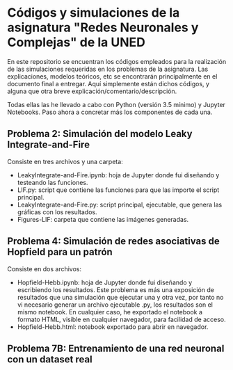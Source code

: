 # Códigos y simulaciones de la asignatura "Redes Neuronales y Complejas" de la UNED

En este repositorio se encuentran los códigos empleados para la realización de las simulaciones requeridas en los problemas de la asignatura. Las explicaciones, modelos teóricos, etc se encontrarán principalmente en el documento final a entregar. Aquí simplemente están dichos códigos, y alguna que otra breve explicación/comentario/descripción.

Todas ellas las he llevado a cabo con Python (versión 3.5 mínimo) y Jupyter Notebooks. Paso ahora a concretar más los componentes de cada una. 


## Problema 2: Simulación del modelo Leaky Integrate-and-Fire

Consiste en tres archivos y una carpeta:
- LeakyIntegrate-and-Fire.ipynb: hoja de Jupyter donde fui diseñando y testeando las funciones.
- LIF.py: script que contiene las funciones para que las importe el script principal.
- LeakyIntegrate-and-Fire.py: script principal, ejecutable, que genera las gráficas con los resultados.
- Figures-LIF: carpeta que contiene las imágenes generadas.

## Problema 4: Simulación de redes asociativas de Hopfield para un patrón

Consiste en dos archivos:
- Hopfield-Hebb.ipynb: hoja de Jupyter donde fui diseñando y escribiendo los resultados. Este problema es más una exposición de resultados que una simulación que ejecutar una y otra vez, por tanto no vi necesario generar un archivo ejecutable .py, los resultados son el mismo notebook. En cualquier caso, he exportado el notebook a formato HTML, visible en cualquier navegador, para facilidad de acceso.
- Hopfield-Hebb.html: notebook exportado para abrir en navegador.


## Problema 7B: Entrenamiento de una red neuronal con un dataset real

